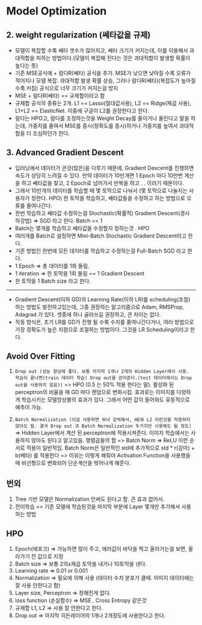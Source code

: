 # Model Optimization

## 2. weight regularization (쎄타값을 규제)
- 모델이 복잡할 수록 쎄타 갯수가 많아지고, 쎄타 크기가 커지는데, 이를 이용해서 과대적합을 피하는 방법이다.(모델이 복잡해 진다는 것은 과대적합이 발생할 확률이 높다는 뜻)
- 기존 MSE공식에 + 람다R(쎄타) 공식을 추가. MSE가 낮으면 낮아질 수록 오류가 적어지나 모델 복잡. 과대적합 발생 확률 상승, 그러나 람다R(쎄타)(복잡도가 높아질수록 커짐) 공식으로 너무 크기가 커지는걸 방지
- MSE + 람다R(쎄타) == 규제합이라고 함
- 규제합 공식의 종류는 2개. L1 == Lasso(절대값사용), L2 == Ridge(제곱 사용), L1+L2 == ElasticNet.  이중에 구글이 L2를 권장한다고 한다.
- 람다는 HPO고, 람다를 조정하는것을 Weight Decay를 줄이거나 올린다고 말을 하는데, 가중치를 줄여서 MSE를 중시(정확도를 중시)하거나 가중치를 높여서 과대적합을 더 조심하던가 한다.

## 3. Advanced Gradient Descent
- 딥러닝에서 데이터가 큰것(많은)을 다루기 때문에, Gradient Descent를 진행하면 속도가 상당히 느려질 수 있다. 만약 데이터가 10만개면 1 Epoch 마다 10만번 계산을 하고 쎄타값을 찾고, 2 Epoch로 넘어가서 반복을 하고 . . 이러기 때문이다.
- 그래서 10만개의 데이터를 학습할 때 몇 토막으로 나눠서 (몇 토막으로 나눌지는 사용자가 정한다. HPO) 한 토막을 학습하고, 쎄타값들을 수정하고 하는 방법으로 오류를 줄여나간다.
- 한번 학습하고 쎄타값 수정하는걸 Stochastic(확률적) Gradient Descent(경사 하강법) => SGD 라고 한다. Batch == 1
- Batch는 몇개를 학습하고 쎄타값을 수정할지 정하는것 . HPO
- 여러개를 Batch로 설정하면 Mini-Batch Stochastic Gradient Descent라고 한다.
- 기존 방법인 한번에 모든 데이터를 학습하고 수정하는걸 Full-Batch SGD 라고 한다.
- 1 Epoch => 총 데이터를 1회 돌림.
- 1 iteration => 한 토막을 1회 돌림 == 1 Gradient Descent
- 한 토막을 1 Batch size 라고 한다.
---
- Gradient Descent(이하 GD)의 Learning Rate(이하 LR)를 scheduling(조절) 하는 방법도 발전하고있는데, 그중 권장하는 알고리즘으로 Adam, RMSProp, Adagrad 가 있다. 셋중에 하나 골라쓰길 권장하고, 큰 차이는 없다.
- 작동 방식은, 초기 LR를 GD가 진행 될 수록 수치를 줄여나간다거나, 여러 방법으로 가장 정확도가 높은 지점으로 조절하는 방법이다. 그것을 LR Scheduling이라고 한다.

## Avoid Over Fitting
1. `Drop out (성능 향상에 좋다. 보통 마지막 1개나 2개의 Hidden Layer에서 사용. 학습이 끝나면(train 데이터 학습) Drop out을 걷어준다.(test 데이터에서는 Drop out을 사용하지 않음))` => HPO (0.5 는 50% 적용 한다는 말). 활성화 된 perceptron의 비율을 매 GD 마다 랜덤으로 변화시킴. 효과로는 이미지를 다양하게 학습시키는 모델앙상블의 효과가 있다. 그래서 어떤 값이 들어와도 유동적으로 예측이 가능.

2. `Batch Normalization (이걸 사용하면 워낙 강력해서, HE와 L2 이런것을 적용하지 않아도 됨. 결국 Drop out 과 Batch Normalization 두가지만 사용해도 될 정도)` => Hidden Layer에서 계산 된 perceptron에 적용시켜준다. 이미지 학습에서는 사용하지 않아도 된다고 알고있음. 행렬곱들의 합 => Batch Norm => ReLU 이런 순서로 적용이 일반적임. Batch Norm은 일반적인 std에 추가적으로 std * r(감마) + b(베타) 를 적용한다 => 이유는 이렇게 해줘야 Activation Function을 사용했을 때 비선형으로 변화되어 단순계산을 벗어나게 해준다. 


## 번외
1. Tree 기반 모델은 Normalization 안써도 된다고 함. 큰 효과 없어서.
2. 전이학습 => 기존 모델에 학습된것을 마지막 부분에 Layer 몇개만 추가해서 사용하는 방법


## HPO
1. Epoch(에포크) => 가능하면 많이 주고, 에러값이 바닥을 찍고 올라가는걸 보면, 올라가기 전 값으로 지정
2. Batch size => 보통 2의x제곱 토막을 내거나 10토막을 낸다.
3. Learning rate => 0.01 or 0.001
4. Normalization => 필요에 의해 사용 (데이터 수치 분포가 클때. 이미지 데이터에는 잘 사용 안한다고 함)
5. Layer size, Perceptron => 정해진게 없다.
6. loss function (손실함수) => MSE , Cross Entropy 같은것
7. 규제합 L1, L2 => 사용 잘 안한다고 한다.
8. Drop out => 마지막 히든레이어의 1개나 2개정도에 사용한다고 한다.

